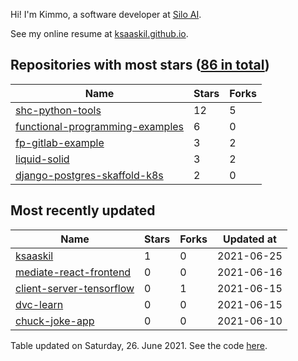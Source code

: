 Hi! I'm Kimmo, a software developer at [Silo AI](https://silo.ai/).

See my online resume at [ksaaskil.github.io](https://ksaaskil.github.io).

<!-- repositories starts -->

## Repositories with most stars ([86 in total](https://github.com/ksaaskil?tab=repositories))
| Name        | Stars           | Forks  |
| ------------- |-------------| -----|
|[shc-python-tools](https://github.com/ksaaskil/shc-python-tools)|12|5
|[functional-programming-examples](https://github.com/ksaaskil/functional-programming-examples)|6|0
|[fp-gitlab-example](https://github.com/ksaaskil/fp-gitlab-example)|3|2
|[liquid-solid](https://github.com/ksaaskil/liquid-solid)|3|2
|[django-postgres-skaffold-k8s](https://github.com/ksaaskil/django-postgres-skaffold-k8s)|2|0

<!-- repositories ends -->
<!-- recent_repositories starts -->

## Most recently updated
| Name        | Stars           | Forks  | Updated at
| ------------- |-------------| -----|-----|
|[ksaaskil](https://github.com/ksaaskil/ksaaskil)|1|0|2021-06-25
|[mediate-react-frontend](https://github.com/ksaaskil/mediate-react-frontend)|0|0|2021-06-16
|[client-server-tensorflow](https://github.com/ksaaskil/client-server-tensorflow)|0|1|2021-06-15
|[dvc-learn](https://github.com/ksaaskil/dvc-learn)|0|0|2021-06-15
|[chuck-joke-app](https://github.com/ksaaskil/chuck-joke-app)|0|0|2021-06-10

<!-- recent_repositories ends -->
<!-- updated_at starts -->
Table updated on Saturday, 26. June 2021. See the code [here](https://github.com/ksaaskil/ksaaskil).
<!-- updated_at ends -->
